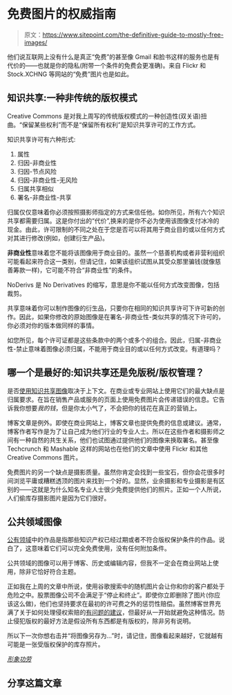 # 免费图片的权威指南

> 原文：<https://www.sitepoint.com/the-definitive-guide-to-mostly-free-images/>

他们说互联网上没有什么是真正“免费”的甚至像 Gmail 和脸书这样的服务也是有代价的——也就是你的隐私(附带一个条件的免费会更准确)。来自 Flickr 和 Stock.XCHNG 等网站的“免费”图片也是如此。

## 知识共享:一种非传统的版权模式

Creative Commons 是对我上周写的传统版权模式的一种创造性(双关语)扭曲。“保留某些权利”而不是“保留所有权利”是知识共享许可的工作方式。

知识共享许可有六种形式:

1.  属性
2.  归因-非商业性
3.  归因-节点风险
4.  归因-非商业性-无风险
5.  归属共享相似
6.  署名-非商业性-共享

归属仅仅意味着你必须按照摄影师指定的方式来信任他。如你所见，所有六个知识共享都需要归属。这是你付出的“代价”,换来的是你不必为使用该图像支付冰冷的现金。由此，许可限制的不同之处在于您是否可以将其用于商业目的或以任何方式对其进行修改(例如，创建衍生产品)。

**非商业性**意味着您不能将该图像用于商业目的。虽然一个慈善机构或者非营利组织可能看起来符合这一类别，但请记住，如果该组织试图从其受众那里骗钱(就像慈善筹款一样)，它可能不符合“非商业性”的条件。

NoDerivs 是 No Derivatives 的缩写，意思是你不能以任何方式改变图像，包括裁剪。

共享意味着你可以制作图像的衍生品，只要你在相同的知识共享许可下许可新的创作。因此，如果你修改的原始图像是在署名-非商业性-类似共享的情况下许可的，你必须对你的版本做同样的事情。

如您所见，每个许可证都是这些条款中的两个或多个的组合。因此，归属-非商业性-禁止意味着图像必须归属，不能用于商业目的或以任何方式改变。有道理吗？

## 哪一个是最好的:知识共享还是免版税/版权管理？

是否[使用知识共享图像](http://search.creativecommons.org/)取决于上下文。在商业或专业网站上使用它们的最大缺点是归属要求。在旨在销售产品或服务的页面上使用免费图片会传递错误的信息。它告诉我你想要*我的钱*，但是你太小气了，不会把你的钱花在真正的营销上。

博客文章是例外。即使在商业网站上，博客文章也提供免费的信息或建议。通常，博客作者写作是为了让自己成为他们行业的专业人士。所以在这些作者和摄影师之间有一种自然的共生关系，他们也试图通过提供他们的图像来换取署名。甚至像 Techcrunch 和 Mashable 这样的网站也在他们的文章中使用 Flickr 和其他 Creative Commons 图片。

免费图片的另一个缺点是摄影质量。虽然你肯定会找到一些宝石，但你会花很多时间浏览平庸或糟糕透顶的图片来找到一个好的。显然，业余摄影和专业摄影是有区别的——这就是为什么知名专业人士很少免费提供他们的照片。正如一个人所说，人们偷库存摄影图片是因为它们很好。

## 公共领域图像

[公有领域](http://www.makeuseof.com/tag/6-free-websites-public-domain-images-free-stock-photos/)中的作品是指那些知识产权已经过期或者不符合版权保护条件的作品。说白了，这意味着它们可以完全免费使用，没有任何附加条件。

公共领域的图像可以用于博客、历史或编辑内容，但我不一定会在商业网站上使用，除非它恰好符合主题。

正如我在上周的文章中所说，使用谷歌搜索中的随机图片会让你和你的客户都处于危险之中。股票图像公司不会满足于“停止和终止”。即使你立即删除了图片(你应该这么做)，他们也坚持要求在最初的许可费之外的惩罚性赔偿。虽然博客世界充满了关于如何处理侵权索赔的[有问题的建议](https://www.google.com/search?q=getty+images+infringement+letter&aq=1&oq=getty+image+inf&aqs=chrome.2.57j0l2j60l2j0.14946j0&sourceid=chrome&ie=UTF-8#safe=off&sclient=psy-ab&q=How+to+Respond+to+a+Getty+Copyright+Letter&oq=How+to+Respond+to+a+Getty+Copyright+Letter&gs_l=serp.3...16794.16794.1.17355.1.1.0.0.0.0.109.109.0j1.1.0....0...1c.1.22.serp..1.0.0.OaMBcMTik3Y&psj=1&bav=on.2,or.r_cp.r_qf.&bvm=bv.49784469%2Cd.aWM%2Cpv.xjs.s.en_US.MpiVkF51mpA.O&fp=e43cc56390c37198&biw=1024&bih=582)，但最好从一开始就避免这种情况。防止侵犯版权的最好方法是假设所有东西都是有版权的，除非另有说明。

所以下一次你想右击并“将图像另存为…”时，请记住，图像看起来越好，它就越有可能是一张受版权保护的库存照片。

[*形象功劳*](http://www.sxc.hu/profile/el_valdez)

## 分享这篇文章